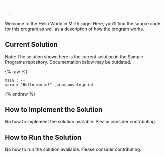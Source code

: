```yaml
---

---
```


Welcome to the Hello World in Mirth page! Here, you'll find the source code for this program as well as a description of how the program works.

## Current Solution

Note: The solution shown here is the current solution in the Sample Programs repository. Documentation below may be outdated.

{% raw %}

```Mirth
main : --
main = "Hello world!" _prim_unsafe_print

```

{% endraw %}

## How to Implement the Solution

No how to implement the solution available. Please consider contributing.

## How to Run the Solution

No how to run the solution available. Please consider contributing.